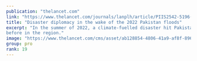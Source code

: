 ```yaml
---
publication: "thelancet.com"
link: "https://www.thelancet.com/journals/lanplh/article/PIIS2542-5196(22)00240-6/fulltext"
title: "Disaster diplomacy in the wake of the 2022 Pakistan floods"
excerpt: "In the summer of 2022, a climate-fuelled disaster hit Pakistan on a scale not seen
before in the region."
image: "https://www.thelancet.com/cms/asset/ab128854-4806-41a9-af8f-896b4516fd0a/fx1.jpg"
group: pro
rank: 19
---
```


